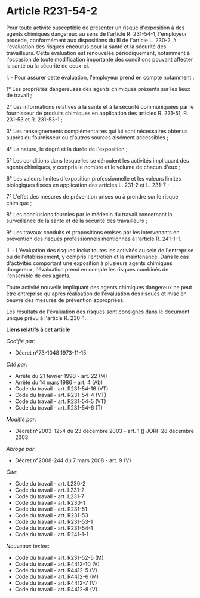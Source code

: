 # Article R231-54-2

Pour toute activité susceptible de présenter un risque d'exposition à des agents chimiques dangereux au sens de l'article R.
231-54-1, l'employeur procède, conformément aux dispositions du III de l'article L. 230-2, à l'évaluation des risques
encourus pour la santé et la sécurité des travailleurs. Cette évaluation est renouvelée périodiquement, notamment à
l'occasion de toute modification importante des conditions pouvant affecter la santé ou la sécurité de ceux-ci.

I. - Pour assurer cette évaluation, l'employeur prend en compte notamment :

1° Les propriétés dangereuses des agents chimiques présents sur les lieux de travail ;

2° Les informations relatives à la santé et à la sécurité communiquées par le fournisseur de produits chimiques en
application des articles R. 231-51, R. 231-53 et R. 231-53-1 ;

3° Les renseignements complémentaires qui lui sont nécessaires obtenus auprès du fournisseur ou d'autres sources aisément
accessibles ;

4° La nature, le degré et la durée de l'exposition ;

5° Les conditions dans lesquelles se déroulent les activités impliquant des agents chimiques, y compris le nombre et le
volume de chacun d'eux ;

6° Les valeurs limites d'exposition professionnelle et les valeurs limites biologiques fixées en application des articles L.
231-2 et L. 231-7 ;

7° L'effet des mesures de prévention prises ou à prendre sur le risque chimique ;

8° Les conclusions fournies par le médecin du travail concernant la surveillance de la santé et de la sécurité des
travailleurs ;

9° Les travaux conduits et propositions émises par les intervenants en prévention des risques professionnels mentionnés à
l'article R. 241-1-1.

II. - L'évaluation des risques inclut toutes les activités au sein de l'entreprise ou de l'établissement, y compris
l'entretien et la maintenance. Dans le cas d'activités comportant une exposition à plusieurs agents chimiques dangereux,
l'évaluation prend en compte les risques combinés de l'ensemble de ces agents.

Toute activité nouvelle impliquant des agents chimiques dangereux ne peut être entreprise qu'après réalisation de
l'évaluation des risques et mise en oeuvre des mesures de prévention appropriées.

Les résultats de l'évaluation des risques sont consignés dans le document unique prévu à l'article R. 230-1.

**Liens relatifs à cet article**

_Codifié par_:

  - Décret n°73-1048 1973-11-15

_Cité par_:

  - Arrêté du 21 février 1990 - art. 22 (M)
  - Arrêté du 14 mars 1986 - art. 4 (Ab)
  - Code du travail - art. R231-54-16 (VT)
  - Code du travail - art. R231-54-4 (VT)
  - Code du travail - art. R231-54-5 (VT)
  - Code du travail - art. R231-54-6 (T)

_Modifié par_:

  - Décret n°2003-1254 du 23 décembre 2003 - art. 1 () JORF 28 décembre 2003

_Abrogé par_:

  - Décret n°2008-244 du 7 mars 2008 - art. 9 (V)

_Cite_:

  - Code du travail - art. L230-2
  - Code du travail - art. L231-2
  - Code du travail - art. L231-7
  - Code du travail - art. R230-1
  - Code du travail - art. R231-51
  - Code du travail - art. R231-53
  - Code du travail - art. R231-53-1
  - Code du travail - art. R231-54-1
  - Code du travail - art. R241-1-1

_Nouveaux textes_:

  - Code du travail - art. R231-52-5 (M)
  - Code du travail - art. R4412-10 (V)
  - Code du travail - art. R4412-5 (V)
  - Code du travail - art. R4412-6 (M)
  - Code du travail - art. R4412-7 (V)
  - Code du travail - art. R4412-8 (V)
